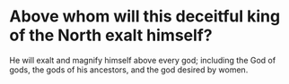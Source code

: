 # Above whom will this deceitful king of the North exalt himself?

He will exalt and magnify himself above every god; including the God of gods, the gods of his ancestors, and the god desired by women.
